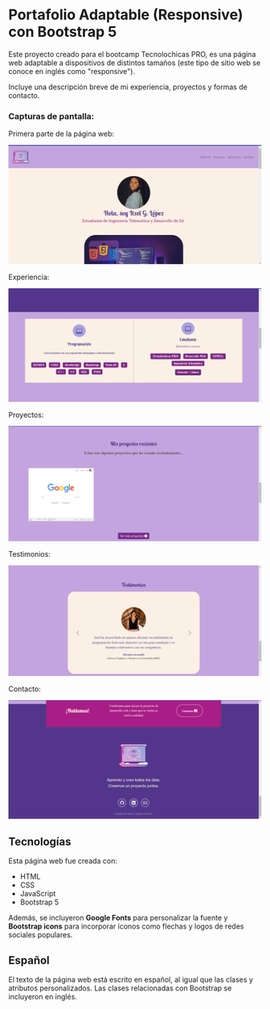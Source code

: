 # Portafolio Adaptable (Responsive) con Bootstrap 5

Este proyecto creado para el bootcamp Tecnolochicas PRO, es una página web adaptable a dispositivos de distintos tamaños (este tipo de sitio web se conoce en inglés como "responsive"). 

 Incluye una descripción breve de mi experiencia, proyectos y formas de contacto. 

### Capturas de pantalla:

Primera parte de la página web:

![Primera parte de la página web](imagenes/readme/parte1.png)

Experiencia:

![Experiencia](imagenes/readme/experiencia.png)

Proyectos:

![Proyectos](imagenes/readme/proyectos.png)

Testimonios:

![Testimonios](imagenes/readme/testimonios.png)

Contacto:

![Contacto](imagenes/readme/contacto.png)

## Tecnologías

Esta página web fue creada con:

* HTML
* CSS
* JavaScript 
* Bootstrap 5

Además, se incluyeron **Google Fonts** para personalizar la fuente y **Bootstrap icons** para incorporar íconos como flechas y logos de redes sociales populares. 

## Español

El texto de la página web está escrito en español, al igual que las clases y atributos personalizados. Las clases relacionadas con Bootstrap se incluyeron en inglés.




